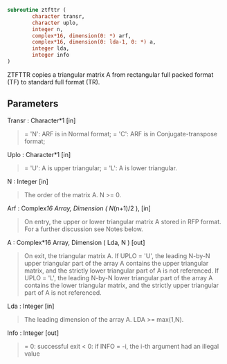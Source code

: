 ```fortran
subroutine ztfttr (
		character transr,
		character uplo,
		integer n,
		complex*16, dimension(0: *) arf,
		complex*16, dimension(0: lda-1, 0: *) a,
		integer lda,
		integer info
)
```

 ZTFTTR copies a triangular matrix A from rectangular full packed
 format (TF) to standard full format (TR).

## Parameters
Transr : Character*1 [in]
> = 'N':  ARF is in Normal format;
> = 'C':  ARF is in Conjugate-transpose format;

Uplo : Character*1 [in]
> = 'U':  A is upper triangular;
> = 'L':  A is lower triangular.

N : Integer [in]
> The order of the matrix A.  N >= 0.

Arf : Complex*16 Array, Dimension ( N*(n+1)/2 ), [in]
> On entry, the upper or lower triangular matrix A stored in
> RFP format. For a further discussion see Notes below.

A : Complex*16 Array, Dimension ( Lda, N ) [out]
> On exit, the triangular matrix A.  If UPLO = 'U', the
> leading N-by-N upper triangular part of the array A contains
> the upper triangular matrix, and the strictly lower
> triangular part of A is not referenced.  If UPLO = 'L', the
> leading N-by-N lower triangular part of the array A contains
> the lower triangular matrix, and the strictly upper
> triangular part of A is not referenced.

Lda : Integer [in]
> The leading dimension of the array A.  LDA >= max(1,N).

Info : Integer [out]
> = 0:  successful exit
> < 0:  if INFO = -i, the i-th argument had an illegal value

